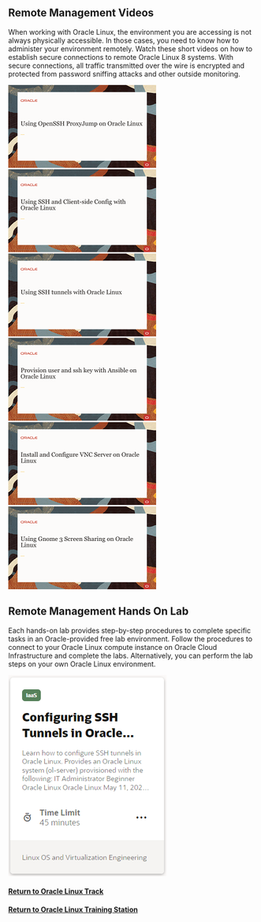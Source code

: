## Remote Management Videos
When working with Oracle Linux, the environment you are accessing is not always physically accessible. In those cases, you need to know how to administer your environment remotely. Watch these short videos on how to establish secure connections to remote Oracle Linux 8 systems. With secure connections, all traffic transmitted over the wire is encrypted and protected from password sniffing attacks and other outside monitoring.

[![](../../common/images/proxyjump_tmp.png)](https://youtu.be/QKZP9FbP3mo)
[![](../../common/images/sshclient_tmp.png)](https://youtu.be/om93ySvpBWE)
[![](../../common/images/sshtunnel_tmp.png)](https://youtu.be/NRL_wXqnQeo)
[![](../../common/images/sshansible_tmp.png)](https://youtu.be/ij8z9uqRg28)
[![](../../common/images/vncserver_tmp.png)](https://youtu.be/Z5vhER7K34E)
[![](../../common/images/gnome3_tmp.png)](https://youtu.be/9mToAwfCZik)

## Remote Management Hands On Lab
Each hands-on lab provides step-by-step procedures to complete specific tasks in an Oracle-provided free lab environment. Follow the procedures to connect to your Oracle Linux compute instance on Oracle Cloud Infrastructure and complete the labs. Alternatively, you can perform the lab steps on your own Oracle Linux environment.

[![](../../common/images/sshtunnels_lab.png)](https://luna.oracle.com/lab/d1dc0830-fe30-48d4-8e5c-d30ad525e36e)

#### [Return to Oracle Linux Track](../ol.md)

#### [Return to Oracle Linux Training Station](../../README.md)
